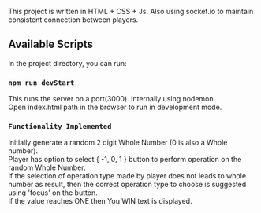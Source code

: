 This project is written in HTML + CSS + Js. Also using socket.io to maintain consistent connection between players.

## Available Scripts

In the project directory, you can run:

### `npm run devStart`

This runs the server on a port(3000). Internally using nodemon.<br />
Open index.html path in the browser to run in development mode.

### `Functionality Implemented`

Initially generate a random 2 digit Whole Number (0 is also a Whole number).<br />
Player has option to select { -1, 0, 1 } button to perform operation on the random Whole Number.<br />
If the selection of operation type made by player does not leads to whole number as result, then the correct operation type to choose is suggested using 'focus' on the button.<br />
If the value reaches ONE then You WIN text is displayed.
